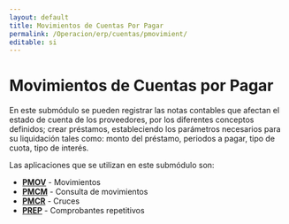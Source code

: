 ```yaml
---
layout: default
title: Movimientos de Cuentas Por Pagar
permalink: /Operacion/erp/cuentas/pmovimient/
editable: si
---
```


# Movimientos de Cuentas por Pagar  

En este submódulo se pueden registrar las notas contables que afectan el estado de cuenta de los proveedores, por los diferentes conceptos definidos; crear préstamos, estableciendo los parámetros necesarios para su liquidación tales como: monto del préstamo, periodos a pagar, tipo de cuota, tipo de interés.  

Las aplicaciones que se utilizan en este submódulo son:  

* [**PMOV**](http://docs.oasiscom.com/Operacion/erp/cuentas/pmovimient/pmov)  - Movimientos  
* [**PMCM**](http://docs.oasiscom.com/Operacion/erp/cuentas/pmovimient/pmcm)  - Consulta de movimientos  
* [**PMCR**](http://docs.oasiscom.com/Operacion/erp/cuentas/pmovimient/pmcr)  - Cruces  
* [**PREP**](http://docs.oasiscom.com/Operacion/erp/cuentas/pmovimient/prep)  - Comprobantes repetitivos

